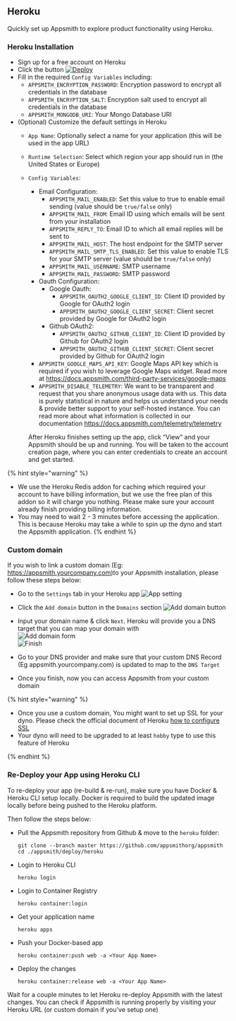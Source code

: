 ## Heroku 

Quickly set up Appsmith to explore product functionality using Heroku.

### Heroku Installation
- Sign up for a free account on Heroku
- Click the button [![Deploy](https://www.herokucdn.com/deploy/button.svg)](https://heroku.com/deploy?template=https://github.com/appsmithorg/appsmith/tree/master)
- Fill in the required `Config Variables`  including:
  - `APPSMITH_ENCRYPTION_PASSWORD`: Encryption password to encrypt all credentials in the database
  - `APPSMITH_ENCRYPTION_SALT`: Encryption salt used to encrypt all credentials in the database
  - `APPSMITH_MONGODB_URI`: Your Mongo Database URI
- (Optional) Customize the default settings in Heroku
  - `App Name`: Optionally select a name for your application (this will be used in the app URL)
  - `Runtime Selection`: Select which region your app should run in (the United States or Europe)
  - `Config Variables`:
    - Email Configuration:
      - `APPSMITH_MAIL_ENABLED`: Set this value to true to enable email sending (value should be `true/false` only)
      - `APPSMITH_MAIL_FROM`: Email ID using which emails will be sent from your installation
      - `APPSMITH_REPLY_TO`: Email ID to which all email replies will be sent to
      - `APPSMITH_MAIL_HOST`: The host endpoint for the SMTP server
      - `APPSMITH_MAIL_SMTP_TLS_ENABLED`: Set this value to enable TLS for your SMTP server (value should be `true/false` only)
      - `APPSMITH_MAIL_USERNAME`: SMTP username
      - `APPSMITH_MAIL_PASSWORD`: SMTP password
    - Oauth Configuration:
      - Google Oauth:
        - `APPSMITH_OAUTH2_GOOGLE_CLIENT_ID`: Client ID provided by Google for OAuth2 login
        - `APPSMITH_OAUTH2_GOOGLE_CLIENT_SECRET`: Client secret provided by Google for OAuth2 login
      - Github OAuth2:
        - `APPSMITH_OAUTH2_GITHUB_CLIENT_ID`: Client ID provided by Github for OAuth2 login
        - `APPSMITH_OAUTH2_GITHUB_CLIENT_SECRET`: Client secret provided by Github for OAuth2 login
    - `APPSMITH_GOOGLE_MAPS_API_KEY`: Google Maps API key which is required if you wish to leverage Google Maps widget. Read more at https://docs.appsmith.com/third-party-services/google-maps
    - `APPSMITH_DISABLE_TELEMETRY`: We want to be transparent and request that you share anonymous usage data with us. This data is purely statistical in nature and helps us understand your needs & provide better support to your self-hosted instance. You can read more about what information is collected in our documentation https://docs.appsmith.com/telemetry/telemetry

    After Heroku finishes setting up the app, click “View” and your Appsmith should be up and running. You will be taken to the account creation page, where you can enter credentials to create an account and get started.


{% hint style="warning" %}
- We use the Heroku Redis addon for caching which required your account to have billing information, but we use the free plan of this addon so it will charge you nothing. Please make sure your account already finish providing billing information.
- You may need to wait 2 - 3 minutes before accessing the application. This is because Heroku may take a while to spin up the dyno and start the Appsmith application.
{% endhint %}

### Custom domain
If you wish to link a custom domain (Eg: https://appsmith.yourcompany.com)to your Appsmith installation, please follow these steps below:

- Go to the `Settings` tab in your Heroku app
![App setting](.gitbook/assets/heroku-app-settings.png)
- Click the `Add domain` button in the `Domains` section
![Add domain button](.gitbook/assets/heroku-add-domain-button.png)
- Input your domain name & click `Next`. Heroku will provide you a DNS target that you can map your domain with  
![Add domain form](.gitbook/assets/heroku-add-domain-form.png)  
![Finish](.gitbook/assets/heroku-finish.png)

- Go to your DNS provider and make sure that your custom DNS Record (Eg appsmith.yourcompany.com) is updated to map to the `DNS Target`

- Once you finish, now you can access Appsmith from your custom domain

{% hint style="warning" %}
- Once you use a custom domain, You might want to set up SSL for your dyno. Please check the official document of Heroku [how to configure SSL](https://devcenter.heroku.com/articles/ssl)
- Your dyno will need to be upgraded to at least `hobby` type to use this feature of Heroku

{% endhint %}

### Re-Deploy your App using Heroku CLI
To re-deploy your app (re-build & re-run), make sure you have Docker & Heroku CLI setup locally. Docker is required to build the updated image locally before being pushed to the Heroku platform. 

Then follow the steps below:
- Pull the Appsmith repository from Github & move to the `heroku` folder:
    ```
    git clone --branch master https://github.com/appsmithorg/appsmith
    cd ./appsmith/deploy/heroku
    ```
- Login to Heroku CLI
    ```
    heroku login
    ```
- Login to Container Registry
    ```
    heroku container:login
    ```
- Get your application name
    ```
    heroku apps
    ```
- Push your Docker-based app
    ```
    heroku container:push web -a <Your App Name>
    ```
- Deploy the changes
    ```
    heroku container:release web -a <Your App Name>
    ```

Wait for a couple minutes to let Heroku re-deploy Appsmith with the latest changes. You can check if Appsmith is running properly by visiting your Heroku URL (or custom domain if you've setup one)